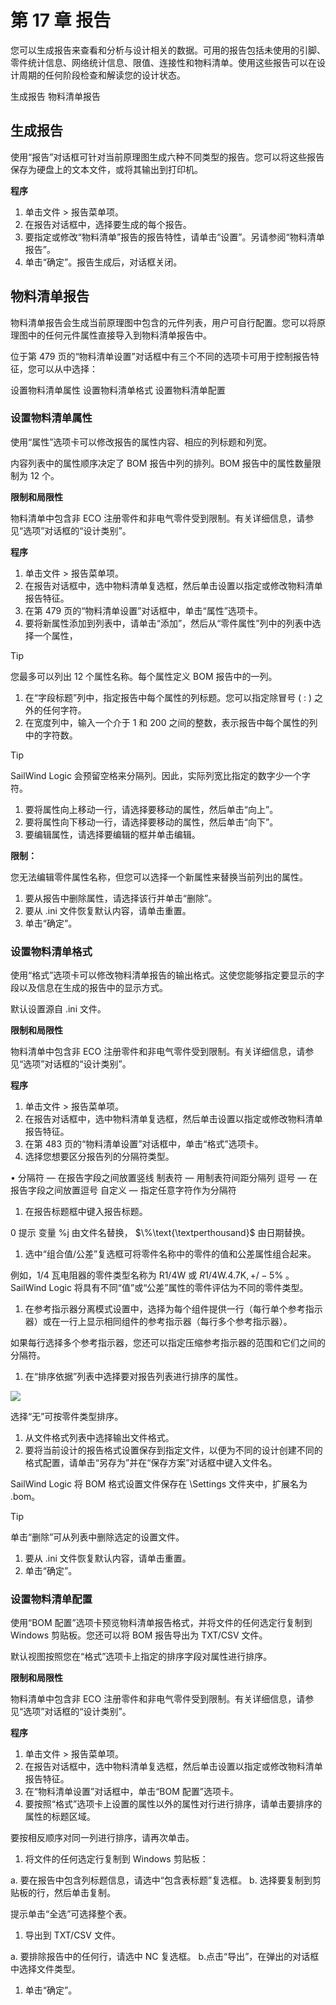 # 第 17 章 报告

您可以生成报告来查看和分析与设计相关的数据。可用的报告包括未使用的引脚、零件统计信息、网络统计信息、限值、连接性和物料清单。使用这些报告可以在设计周期的任何阶段检查和解读您的设计状态。

生成报告 物料清单报告

## 生成报告

使用“报告”对话框可针对当前原理图生成六种不同类型的报告。您可以将这些报告保存为硬盘上的文本文件，或将其输出到打印机。

**程序**

1. 单击文件 \> 报告菜单项。
2. 在报告对话框中，选择要生成的每个报告。
3. 要指定或修改“物料清单”报告的报告特性，请单击“设置”。另请参阅“物料清单报告”。
4. 单击“确定”。报告生成后，对话框关闭。

## 物料清单报告

物料清单报告会生成当前原理图中包含的元件列表，用户可自行配置。您可以将原理图中的任何元件属性直接导入到物料清单报告中。

位于第 479 页的“物料清单设置”对话框中有三个不同的选项卡可用于控制报告特征，您可以从中选择：

设置物料清单属性 设置物料清单格式 设置物料清单配置

### 设置物料清单属性

使用“属性”选项卡可以修改报告的属性内容、相应的列标题和列宽。

内容列表中的属性顺序决定了 BOM 报告中列的排列。BOM 报告中的属性数量限制为 12 个。

**限制和局限性**

物料清单中包含非 ECO 注册零件和非电气零件受到限制。有关详细信息，请参见“选项”对话框的“设计类别”。

**程序**

1. 单击文件 \> 报告菜单项。
2. 在报告对话框中，选中物料清单复选框，然后单击设置以指定或修改物料清单报告特征。
3. 在第 479 页的“物料清单设置”对话框中，单击“属性”选项卡。
4. 要将新属性添加到列表中，请单击“添加”，然后从“零件属性”列中的列表中选择一个属性，

> [!TIP]
您最多可以列出 12 个属性名称。每个属性定义 BOM 报告中的一列。

1. 在“字段标题”列中，指定报告中每个属性的列标题。您可以指定除冒号 ( : ) 之外的任何字符。
2. 在宽度列中，输入一个介于 1 和 200 之间的整数，表示报告中每个属性的列中的字符数。

> [!TIP]
SailWind Logic 会预留空格来分隔列。因此，实际列宽比指定的数字少一个字符。

1. 要将属性向上移动一行，请选择要移动的属性，然后单击“向上”。
2. 要将属性向下移动一行，请选择要移动的属性，然后单击“向下”。
3. 要编辑属性，请选择要编辑的框并单击编辑。

**限制：**

您无法编辑零件属性名称，但您可以选择一个新属性来替换当前列出的属性。

1. 要从报告中删除属性，请选择该行并单击“删除”。
2. 要从 .ini 文件恢复默认内容，请单击重置。
3. 单击“确定”。

### 设置物料清单格式

使用“格式”选项卡可以修改物料清单报告的输出格式。这使您能够指定要显示的字段以及信息在生成的报告中的显示方式。

默认设置源自 .ini 文件。

**限制和局限性**

物料清单中包含非 ECO 注册零件和非电气零件受到限制。有关详细信息，请参见“选项”对话框的“设计类别”。

**程序**

1. 单击文件 \> 报告菜单项。
2. 在报告对话框中，选中物料清单复选框，然后单击设置以指定或修改物料清单报告特征。
3. 在第 483 页的“物料清单设置”对话框中，单击“格式”选项卡。
4. 选择您想要区分报告列的分隔符类型。

• 分隔符 — 在报告字段之间放置竖线 制表符 — 用制表符间距分隔列 逗号 — 在报告字段之间放置逗号 自定义 — 指定任意字符作为分隔符

1. 在报告标题框中键入报告标题。

0 提示 变量 %j 由文件名替换， $\%\text{\textperthousand}$ 由日期替换。

1. 选中“组合值/公差”复选框可将零件名称中的零件的值和公差属性组合起来。

例如，1/4 瓦电阻器的零件类型名称为 R1/4W 或 $R1/4\mathsf{W}.4.7\mathsf{K},+/-5\%$ 。SailWind Logic 将具有不同“值”或“公差”属性的零件评估为不同的零件类型。

1. 在参考指示器分离模式设置中，选择为每个组件提供一行（每行单个参考指示器）或在一行上显示相同组件的参考指示器（每行多个参考指示器）。

如果每行选择多个参考指示器，您还可以指定压缩参考指示器的范围和它们之间的分隔符。

1. 在“排序依据”列表中选择要对报告列表进行排序的属性。

![](/images/dff7ccc84e1755fc9604b8a9a644dcf99f9f1056c8c243d985ce29bbebaadc38.jpg)

选择“无”可按零件类型排序。

1. 从文件格式列表中选择输出文件格式。
2. 要将当前设计的报告格式设置保存到指定文件，以便为不同的设计创建不同的格式配置，请单击“另存为”并在“保存方案”对话框中键入文件名。

SailWind Logic 将 BOM 格式设置文件保存在 \\Settings 文件夹中，扩展名为 .bom。

> [!TIP]
 单击“删除”可从列表中删除选定的设置文件。

1. 要从 .ini 文件恢复默认内容，请单击重置。
2. 单击“确定”。

### 设置物料清单配置

使用“BOM 配置”选项卡预览物料清单报告格式，并将文件的任何选定行复制到 Windows 剪贴板。您还可以将 BOM 报告导出为 TXT/CSV 文件。

默认视图按照您在“格式”选项卡上指定的排序字段对属性进行排序。

**限制和局限性**

物料清单中包含非 ECO 注册零件和非电气零件受到限制。有关详细信息，请参见“选项”对话框的“设计类别”。

**程序**

1. 单击文件 \> 报告菜单项。
2. 在报告对话框中，选中物料清单复选框，然后单击设置以指定或修改物料清单报告特征。
3. 在“物料清单设置”对话框中，单击“BOM 配置”选项卡。
4. 要按照“格式”选项卡上设置的属性以外的属性对行进行排序，请单击要排序的属性的标题区域。

要按相反顺序对同一列进行排序，请再次单击。

1. 将文件的任何选定行复制到 Windows 剪贴板：

a. 要在报告中包含列标题信息，请选中“包含表标题”复选框。
b. 选择要复制到剪贴板的行，然后单击复制。

提示单击“全选”可选择整个表。

1. 导出到 TXT/CSV 文件。

a. 要排除报告中的任何行，请选中 NC 复选框。
b.点击“导出”，在弹出的对话框中选择文件类型。

1. 单击“确定”。

